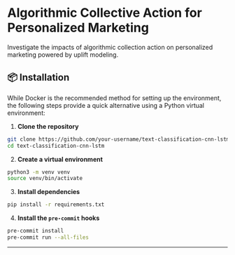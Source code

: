 # Algorithmic Collective Action for Personalized Marketing

Investigate the impacts of algorithmic collection action on personalized marketing powered by uplift modeling.

## 📦 Installation

While Docker is the recommended method for setting up the environment, the following steps provide a quick alternative using a Python virtual environment:

1. **Clone the repository**
```bash
git clone https://github.com/your-username/text-classification-cnn-lstm.git
cd text-classification-cnn-lstm
```

2. **Create a virtual environment**
```bash
python3 -m venv venv
source venv/bin/activate
```

3. **Install dependencies**
```bash
pip install -r requirements.txt
```

4. **Install the `pre-commit` hooks**
```bash
pre-commit install
pre-commit run --all-files
```

---
